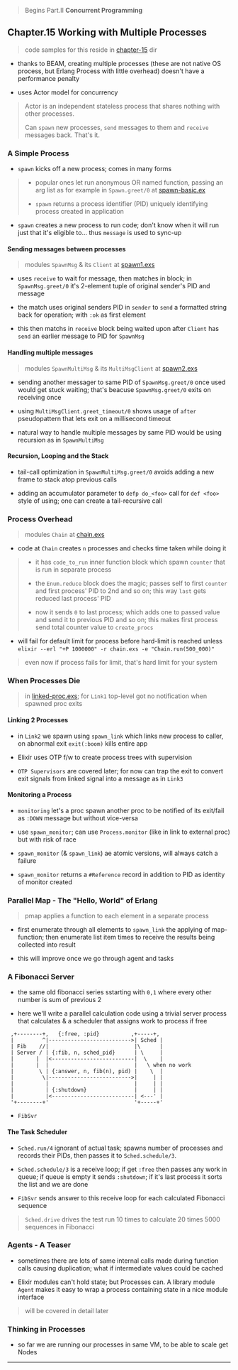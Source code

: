 
> Begins Part.II **Concurrent Programming**

## Chapter.15 Working with Multiple Processes

> code samples for this reside in [chapter-15](./chapter-15) dir

* thanks to BEAM, creating multiple processes (these are not native OS process, but Erlang Process with little overhead) doesn't have a performance penalty

* uses Actor model for concurrency

> Actor is an independent stateless process that shares nothing with other processes.
>
> Can `spawn` new processes, `send` messages to them and `receive` messages back. That's it.


### A Simple Process

* `spawn` kicks off a new process; comes in many forms

> * popular ones let run anonymous OR named function, passing an arg list as for example in `Spawn.greet/0` at [spawn-basic.ex](./chapter-15/spawn-basic.ex)
>
> * `spawn` returns a process identifier (PID) uniquely identifying process created in application

* `spawn` creates a new process to run code; don't know when it will run just that it's eligible to... thus `message` is used to sync-up

#### Sending messages between processes

> modules `SpawnMsg` & its `Client` at [spawn1.exs](./chapter-15/spawn1.exs)

* uses `receive` to wait for message, then matches in block; in `SpawnMsg.greet/0` it's 2-element tuple of original sender's PID and message

* the match uses original senders PID in `sender` to `send` a formatted string back for operation; with `:ok` as first element

* this then matchs in `receive` block being waited upon after `Client` has `send` an earlier message to PID for `SpawnMsg`

#### Handling multiple messages

> modules `SpawnMultiMsg` & its `MultiMsgClient` at [spawn2.exs](./chapter-15/spawn2.exs)

* sending another messager to same PID of `SpawnMsg.greet/0` once used would get stuck waiting; that's beacuse `SpawnMsg.greet/0` exits on receiving once

* using `MultiMsgClient.greet_timeout/0` shows usage of `after` pseudopattern that lets exit on a millisecond timeout

* natural way to handle multiple messages by same PID would be using recursion as in `SpawnMultiMsg`

#### Recursion, Looping and the Stack

* tail-call optimization in `SpawnMultiMsg.greet/0`  avoids adding a new frame to stack atop previous calls

* adding an accumulator parameter to `defp do_<foo>` call for `def <foo>` style of using; one can create a tail-recursive call


### Process Overhead

> modules `Chain` at [chain.exs](./chapter-15/chain.exs)

* code at `Chain` creates `n` processes and checks time taken while doing it

> * it has `code_to_run` inner function block which spawn `counter` that is run in separate process
>
> * the `Enum.reduce` block does the magic; passes self to first `counter` and first process' PID to 2nd and so on; this way `last` gets reduced last process' PID
>
> * now it sends `0` to last process; which adds one to passed value and send it to previous PID and so on; this makes first process send total counter value to `create_procs`

* will fail for default limit for process before hard-limit is reached unless `elixir --erl "+P 1000000" -r chain.exs -e "Chain.run(500_000)"`

> even now if process fails for limit, that's hard limit for your system


### When Processes Die

> in [linked-proc.exs](./chapter-15/linked-proc.exs); for `Link1` top-level got no notification when spawned proc exits

#### Linking 2 Processes

* in `Link2` we spawn using `spawn_link` which links new process to caller, on abnormal exit `exit(:boom)` kills entire app

* Elixir uses OTP f/w to create process trees with supervision

* `OTP Supervisors` are covered later; for now can trap the exit to convert exit signals from linked signal into a message as in `Link3`

#### Monitoring a Process

* `monitoring` let's a proc spawn another proc to be notified of its exit/fail as `:DOWN` message but without vice-versa

* use `spawn_monitor`; can use `Process.monitor` (like in link to external proc) but with risk of race

* `spawn_monitor` (& `spawn_link`) ae atomic versions, will always catch a failure

* `spawn_monitor` returns a `#Reference` record in addition to PID as identity of monitor created


### Parallel Map - The "Hello, World" of Erlang

> pmap applies a function to each element in a separate process

* first enumerate through all elements to `spawn_link` the applying of map-function; then enumerate list item times to receive the results being collected into result

* this will improve once we go through agent and tasks


### A Fibonacci Server

* the same old fibonacci series sstarting with `0,1` where every other number is sum of previous 2

* here we'll write a parallel calculation code using a trivial server process that calculates & a scheduler that assigns work to process if free

```
 ,+--------+,   {:free, :pid}          ,+-----+,
 |         ^|-------------------------->| Sched |
 | Fib    //|                           |\      |
 | Server / | {:fib, n, sched_pid}      | \     |
 |       |  |<--------------------------|  \    |
 |       |  |                           |   \ when no work
 |        \ | {:answer, n, fib(n), pid) |    \  |
 |         \|-------------------------->|     | |
 |          |                           |     | |
 |          | {:shutdown}               |     | |
 |          |<--------------------------| <---' |
 '+--------+'                           '+-----+'

```

* `FibSvr`

#### The Task Scheduler

* `Sched.run/4` ignorant of actual task; spawns number of processes and records their PIDs, then passes it to `Sched.schedule/3`.

* `Sched.schedule/3` is a receive loop; if get `:free` then passes any work in queue; if queue is empty it sends `:shutdown`; if it's last process it sorts the list and we are done

* `FibSvr` sends answer to this receive loop for each calculated Fibonacci sequence

> `Sched.drive` drives the test run 10 times to calculate 20 times 5000 sequences in Fibonacci


### Agents - A Teaser

* sometimes there are lots of same internal calls made during function calls causing duplication; what if intermediate values could be cached

* Elixir modules can't hold state; but Processes can. A library module `Agent` makes it easy to wrap a process containing state in a nice module interface

> will be covered in detail later


### Thinking in Processes

* so far we are running our processes in same VM, to be able to scale get Nodes

---
